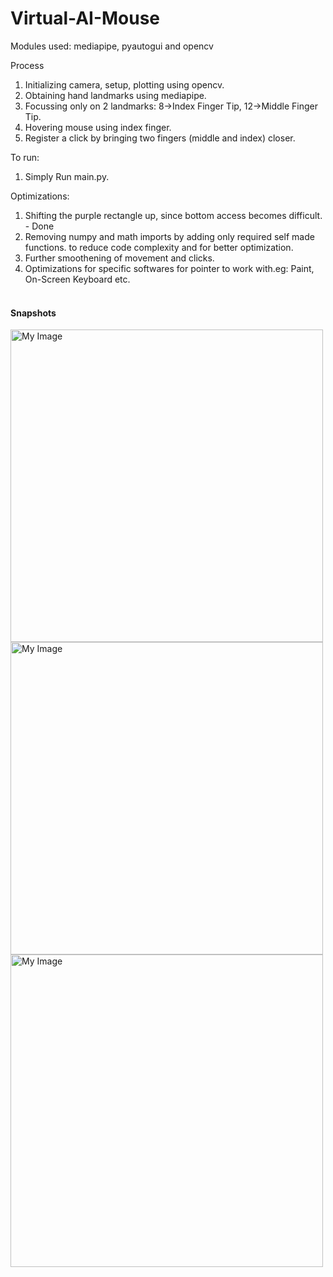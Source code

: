 # Virtual-AI-Mouse
Modules used:
mediapipe, pyautogui and opencv

Process
1. Initializing camera, setup, plotting using opencv.<br>
2. Obtaining hand landmarks using mediapipe.<br>
3. Focussing only on 2 landmarks: 8->Index Finger Tip, 12->Middle Finger Tip.<br>
4. Hovering mouse using index finger.<br>
5. Register a click by bringing two fingers (middle and index) closer.<br>

To run:<br>
1. Simply Run main.py.<br>

Optimizations:
1. Shifting the purple rectangle up, since bottom access becomes difficult. - Done<br>
2. Removing numpy and math imports by adding only required self made functions. to reduce code complexity and for better optimization.<br>
3. Further smoothening of movement and clicks.<br>
4. Optimizations for specific softwares for pointer to work with.eg: Paint, On-Screen Keyboard etc.
<br><br>
<h4>Snapshots</h4>
<img src="/Users/shreyyya/Desktop/Screenshot 2024-07-22 at 10.29.47 AM.png" alt="My Image" width="500"/>
<img src="/Users/shreyyya/Desktop/Screenshot 2024-07-22 at 10.30.13 AM.png" alt="My Image" width="500"/>
<img src="/Users/shreyyya/Desktop/Screenshot 2024-07-22 at 10.30.19 AM.png" alt="My Image" width="500"/>
